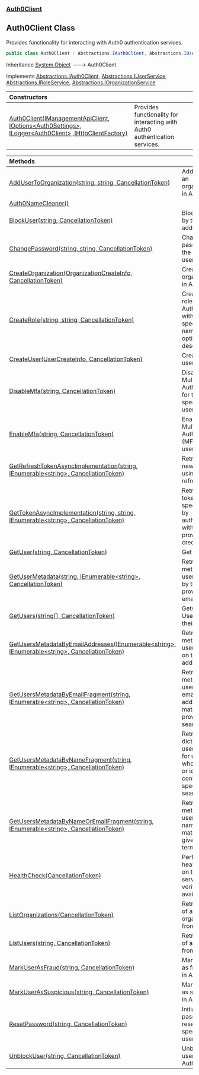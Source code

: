 ### [Auth0Client](../index.md 'Auth0Client')

## Auth0Client Class

Provides functionality for interacting with Auth0 authentication services\.

```csharp
public class Auth0Client : Abstractions.IAuth0Client, Abstractions.IUserService, Abstractions.IRoleService, Abstractions.IOrganizationService
```

Inheritance [System\.Object](https://learn.microsoft.com/en-us/dotnet/api/system.object 'System\.Object') &#129106; Auth0Client

Implements [Abstractions\.IAuth0Client](https://learn.microsoft.com/en-us/dotnet/api/abstractions.iauth0client 'Abstractions\.IAuth0Client'), [Abstractions\.IUserService](https://learn.microsoft.com/en-us/dotnet/api/abstractions.iuserservice 'Abstractions\.IUserService'), [Abstractions\.IRoleService](https://learn.microsoft.com/en-us/dotnet/api/abstractions.iroleservice 'Abstractions\.IRoleService'), [Abstractions\.IOrganizationService](https://learn.microsoft.com/en-us/dotnet/api/abstractions.iorganizationservice 'Abstractions\.IOrganizationService')

| Constructors | |
| :--- | :--- |
| [Auth0Client\(IManagementApiClient, IOptions&lt;Auth0Settings&gt;, ILogger&lt;Auth0Client&gt;, IHttpClientFactory\)](Auth0Client(IManagementApiClient,IOptions_Auth0Settings_,ILogger_Auth0Client_,IHttpClientFactory).md 'global::Auth0Client\.Auth0Client\.Auth0Client\(Auth0\.ManagementApi\.IManagementApiClient, Microsoft\.Extensions\.Options\.IOptions\<Abstractions\.Auth0Settings\>, Microsoft\.Extensions\.Logging\.ILogger\<global::Auth0Client\.Auth0Client\>, System\.Net\.Http\.IHttpClientFactory\)') | Provides functionality for interacting with Auth0 authentication services\. |

| Methods | |
| :--- | :--- |
| [AddUserToOrganization\(string, string, CancellationToken\)](AddUserToOrganization(string,string,CancellationToken).md 'global::Auth0Client\.Auth0Client\.AddUserToOrganization\(string, string, System\.Threading\.CancellationToken\)') | Adds a user to an organization in Auth0\. |
| [Auth0NameCleaner\(\)](Auth0NameCleaner().md 'global::Auth0Client\.Auth0Client\.Auth0NameCleaner\(\)') | |
| [BlockUser\(string, CancellationToken\)](BlockUser(string,CancellationToken).md 'global::Auth0Client\.Auth0Client\.BlockUser\(string, System\.Threading\.CancellationToken\)') | Blocks a user by their email address\. |
| [ChangePassword\(string, string, CancellationToken\)](ChangePassword(string,string,CancellationToken).md 'global::Auth0Client\.Auth0Client\.ChangePassword\(string, string, System\.Threading\.CancellationToken\)') | Changes the password for the specified user\. |
| [CreateOrganization\(OrganizationCreateInfo, CancellationToken\)](CreateOrganization(OrganizationCreateInfo,CancellationToken).md 'global::Auth0Client\.Auth0Client\.CreateOrganization\(Abstractions\.OrganizationCreateInfo, System\.Threading\.CancellationToken\)') | Creates a new organization in Auth0\. |
| [CreateRole\(string, string, CancellationToken\)](CreateRole(string,string,CancellationToken).md 'global::Auth0Client\.Auth0Client\.CreateRole\(string, string, System\.Threading\.CancellationToken\)') | Creates a new role in the Auth0 system with the specified name and optional description\. |
| [CreateUser\(UserCreateInfo, CancellationToken\)](CreateUser(UserCreateInfo,CancellationToken).md 'global::Auth0Client\.Auth0Client\.CreateUser\(Abstractions\.UserCreateInfo, System\.Threading\.CancellationToken\)') | Creates a new user in Auth0\. |
| [DisableMfa\(string, CancellationToken\)](DisableMfa(string,CancellationToken).md 'global::Auth0Client\.Auth0Client\.DisableMfa\(string, System\.Threading\.CancellationToken\)') | Disables Multi\-Factor Authentication for the specified user\. |
| [EnableMfa\(string, CancellationToken\)](EnableMfa(string,CancellationToken).md 'global::Auth0Client\.Auth0Client\.EnableMfa\(string, System\.Threading\.CancellationToken\)') | Enables Multi\-Factor Authentication \(MFA\) for a user |
| [GetRefreshTokenAsyncImplementation\(string, IEnumerable&lt;string&gt;, CancellationToken\)](GetRefreshTokenAsyncImplementation(string,IEnumerable_string_,CancellationToken).md 'global::Auth0Client\.Auth0Client\.GetRefreshTokenAsyncImplementation\(string, System\.Collections\.Generic\.IEnumerable\<string\>, System\.Threading\.CancellationToken\)') | Retrieves a new token using a refresh token\. |
| [GetTokenAsyncImplementation\(string, string, IEnumerable&lt;string&gt;, CancellationToken\)](GetTokenAsyncImplementation(string,string,IEnumerable_string_,CancellationToken).md 'global::Auth0Client\.Auth0Client\.GetTokenAsyncImplementation\(string, string, System\.Collections\.Generic\.IEnumerable\<string\>, System\.Threading\.CancellationToken\)') | Retrieves a token for the specified user by authenticating with the provided credentials\. |
| [GetUser\(string, CancellationToken\)](GetUser(string,CancellationToken).md 'global::Auth0Client\.Auth0Client\.GetUser\(string, System\.Threading\.CancellationToken\)') | Get a user |
| [GetUserMetadata\(string, IEnumerable&lt;string&gt;, CancellationToken\)](GetUserMetadata(string,IEnumerable_string_,CancellationToken).md 'global::Auth0Client\.Auth0Client\.GetUserMetadata\(string, System\.Collections\.Generic\.IEnumerable\<string\>, System\.Threading\.CancellationToken\)') | Retrieves metadata for a user identified by the provided email\. |
| [GetUsers\(string\[\], CancellationToken\)](GetUsers(string[],CancellationToken).md 'global::Auth0Client\.Auth0Client\.GetUsers\(string\[\], System\.Threading\.CancellationToken\)') | Gets List of Users per their Ids |
| [GetUsersMetadataByEmailAddresses\(IEnumerable&lt;string&gt;, IEnumerable&lt;string&gt;, CancellationToken\)](GetUsersMetadataByEmailAddresses(IEnumerable_string_,IEnumerable_string_,CancellationToken).md 'global::Auth0Client\.Auth0Client\.GetUsersMetadataByEmailAddresses\(System\.Collections\.Generic\.IEnumerable\<string\>, System\.Collections\.Generic\.IEnumerable\<string\>, System\.Threading\.CancellationToken\)') | Retrieves metadata for users based on their email addresses\. |
| [GetUsersMetadataByEmailFragment\(string, IEnumerable&lt;string&gt;, CancellationToken\)](GetUsersMetadataByEmailFragment(string,IEnumerable_string_,CancellationToken).md 'global::Auth0Client\.Auth0Client\.GetUsersMetadataByEmailFragment\(string, System\.Collections\.Generic\.IEnumerable\<string\>, System\.Threading\.CancellationToken\)') | Retrieves metadata for users whose email addresses match the provided search term\. |
| [GetUsersMetadataByNameFragment\(string, IEnumerable&lt;string&gt;, CancellationToken\)](GetUsersMetadataByNameFragment(string,IEnumerable_string_,CancellationToken).md 'global::Auth0Client\.Auth0Client\.GetUsersMetadataByNameFragment\(string, System\.Collections\.Generic\.IEnumerable\<string\>, System\.Threading\.CancellationToken\)') | Retrieves a dictionary of user metadata for users whose names or identifiers contain the specified search term\. |
| [GetUsersMetadataByNameOrEmailFragment\(string, IEnumerable&lt;string&gt;, CancellationToken\)](GetUsersMetadataByNameOrEmailFragment(string,IEnumerable_string_,CancellationToken).md 'global::Auth0Client\.Auth0Client\.GetUsersMetadataByNameOrEmailFragment\(string, System\.Collections\.Generic\.IEnumerable\<string\>, System\.Threading\.CancellationToken\)') | Retrieves metadata for users whose name or email matches the given search term\. |
| [HealthCheck\(CancellationToken\)](HealthCheck(CancellationToken).md 'global::Auth0Client\.Auth0Client\.HealthCheck\(System\.Threading\.CancellationToken\)') | Performs a health check on the Auth0 service to verify its availability\. |
| [ListOrganizations\(CancellationToken\)](ListOrganizations(CancellationToken).md 'global::Auth0Client\.Auth0Client\.ListOrganizations\(System\.Threading\.CancellationToken\)') | Retrieves a list of all organizations from Auth0\. |
| [ListUsers\(string, CancellationToken\)](ListUsers(string,CancellationToken).md 'global::Auth0Client\.Auth0Client\.ListUsers\(string, System\.Threading\.CancellationToken\)') | Retrieves a list of all users from Auth0\. |
| [MarkUserAsFraud\(string, CancellationToken\)](MarkUserAsFraud(string,CancellationToken).md 'global::Auth0Client\.Auth0Client\.MarkUserAsFraud\(string, System\.Threading\.CancellationToken\)') | Marks a user as fraudulent in Auth0\. |
| [MarkUserAsSuspicious\(string, CancellationToken\)](MarkUserAsSuspicious(string,CancellationToken).md 'global::Auth0Client\.Auth0Client\.MarkUserAsSuspicious\(string, System\.Threading\.CancellationToken\)') | Marks a user as suspicious in Auth0\. |
| [ResetPassword\(string, CancellationToken\)](ResetPassword(string,CancellationToken).md 'global::Auth0Client\.Auth0Client\.ResetPassword\(string, System\.Threading\.CancellationToken\)') | Initiates a password reset for the specified user\. |
| [UnblockUser\(string, CancellationToken\)](UnblockUser(string,CancellationToken).md 'global::Auth0Client\.Auth0Client\.UnblockUser\(string, System\.Threading\.CancellationToken\)') | Unblocks a user in the Auth0 system\. |
